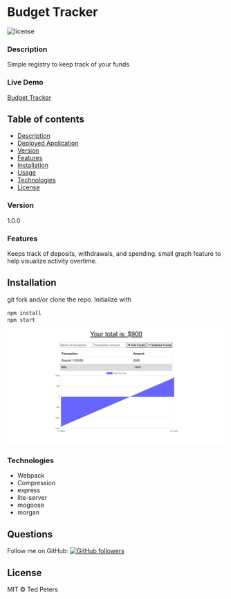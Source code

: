 # Budget Tracker
![license](https://img.shields.io/badge/license-MIT-blue)

### Description
Simple registry to keep track of your funds

### Live Demo
[Budget Tracker](https://mobile-wally.herokuapp.com/)

## Table of contents
* [Description](#Description)
* [Deployed Application](#LiveDemo)
* [Version](#Version)
* [Features](#Features)
* [Installation](#Installation)
* [Usage](#Usage)
* [Technologies](#Technologies)
* [License](#License)

### Version 
1.0.0

### Features
Keeps track of deposits, withdrawals, and spending. small graph feature to help visualize activity overtime.

## Installation
git fork and/or clone the repo. Initialize with 

    npm install
    npm start

![Budget Tracker](public/assets/images/BudgetTracker.png)

### Technologies
* Webpack
* Compression
* express
* lite-server
* mogoose
* morgan

## Questions
Follow me on GitHub: <a href="https://github.com/Drop-G" target="_blank">![GitHub followers](https://img.shields.io/github/followers/drop-g?label=drop-g&style=social)</a></br>

## License
MIT © Ted Peters

